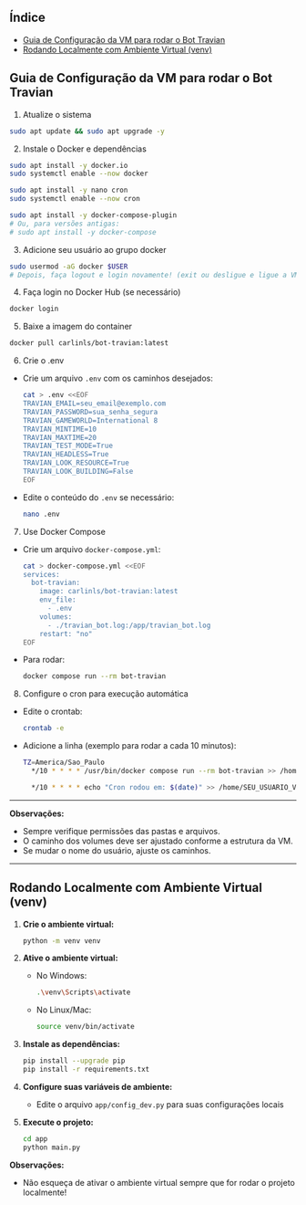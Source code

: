 ## Índice

- [Guia de Configuração da VM para rodar o Bot Travian](#rodando-numa-vps-ou-vm)
- [Rodando Localmente com Ambiente Virtual (venv)](#rodando-localmente-com-ambiente-virtual-venv)


## Guia de Configuração da VM para rodar o Bot Travian

1. Atualize o sistema
```sh
sudo apt update && sudo apt upgrade -y
```

2. Instale o Docker e dependências
```sh
sudo apt install -y docker.io
sudo systemctl enable --now docker

sudo apt install -y nano cron
sudo systemctl enable --now cron

sudo apt install -y docker-compose-plugin
# Ou, para versões antigas:
# sudo apt install -y docker-compose
```

3. Adicione seu usuário ao grupo docker
```sh
sudo usermod -aG docker $USER
# Depois, faça logout e login novamente! (exit ou desligue e ligue a VM)
```

4. Faça login no Docker Hub (se necessário)
```sh
docker login
```

5. Baixe a imagem do container
```sh
docker pull carlinls/bot-travian:latest
```

6. Crie o .env
- Crie um arquivo `.env` com os caminhos desejados:
  ```sh
  cat > .env <<EOF
  TRAVIAN_EMAIL=seu_email@exemplo.com
  TRAVIAN_PASSWORD=sua_senha_segura
  TRAVIAN_GAMEWORLD=International 8
  TRAVIAN_MINTIME=10
  TRAVIAN_MAXTIME=20
  TRAVIAN_TEST_MODE=True
  TRAVIAN_HEADLESS=True
  TRAVIAN_LOOK_RESOURCE=True
  TRAVIAN_LOOK_BUILDING=False
  EOF
  ```
- Edite o conteúdo do `.env` se necessário:
  ```sh
  nano .env
  ```

7. Use Docker Compose
- Crie um arquivo `docker-compose.yml`:
  ```sh
  cat > docker-compose.yml <<EOF
  services:
    bot-travian:
      image: carlinls/bot-travian:latest
      env_file:
        - .env
      volumes:
        - ./travian_bot.log:/app/travian_bot.log
      restart: "no"
  EOF
  ```
- Para rodar:
  ```sh
  docker compose run --rm bot-travian
  ```

8. Configure o cron para execução automática
- Edite o crontab:
  ```sh
  crontab -e
  ```
- Adicione a linha (exemplo para rodar a cada 10 minutos):
  ```sh
  TZ=America/Sao_Paulo
    */10 * * * * /usr/bin/docker compose run --rm bot-travian >> /home/SEU_USUARIO_VM/app.log 2>&1
  
    */10 * * * * echo "Cron rodou em: $(date)" >> /home/SEU_USUARIO_VM/cron_teste.log
  ```

---
**Observações:**
- Sempre verifique permissões das pastas e arquivos.
- O caminho dos volumes deve ser ajustado conforme a estrutura da VM.
- Se mudar o nome do usuário, ajuste os caminhos.

---



## Rodando Localmente com Ambiente Virtual (venv)

1. **Crie o ambiente virtual:**
   ```sh
   python -m venv venv
   ```

2. **Ative o ambiente virtual:**
   - No Windows:
     ```sh
     .\venv\Scripts\activate
     ```
   - No Linux/Mac:
     ```sh
     source venv/bin/activate
     ```

3. **Instale as dependências:**
   ```sh
   pip install --upgrade pip
   pip install -r requirements.txt
   ```

4. **Configure suas variáveis de ambiente:**
   - Edite o arquivo `app/config_dev.py` para suas configurações locais

5. **Execute o projeto:**
   ```sh
   cd app
   python main.py
   ```
**Observações:**
- Não esqueça de ativar o ambiente virtual sempre que for rodar o projeto localmente!
